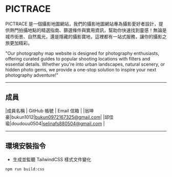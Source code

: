 # PICTRACE

PICTRACE 是一個攝影地圖網站，我們的攝影地圖網站專為攝影愛好者設計，提供熱門拍攝地點的精選指南、篩選條件與實用資訊，幫助你快速找到靈感！無論是城市街景、自然風光，還是隱藏的攝影寶地，這裡都有一站式服務，讓你的攝影之旅更加精彩。

"Our photography map website is designed for photography enthusiasts, offering curated guides to popular shooting locations with filters and essential details. Whether you're into urban landscapes, natural scenery, or hidden photo gems, we provide a one-stop solution to inspire your next photography adventure!"

---

## 成員

|成員名稱 | GitHub 帳號 | Email 信箱 |
|翁坤豪|bukun1012|bukun0972167325@gmail.com|
|邱佳瑜|doudouu0504|selinafs880504@gmail.com |

---

## 環境安裝指令

- 生成並監聽 TailwindCSS 樣式文件變化

```
npm run build:css
```
